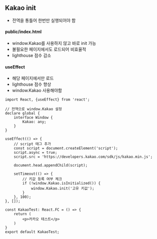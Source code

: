 ## Kakao init

- 전역을 통틀어 한번만 실행되어야 함



#### public/index.html

- window.Kakao를 사용하지 않고 바로 init 가능
- 불필요한 페이지에서도 로드되어 비효율적
- lighthouse 점수 감소



#### useEffect

- 해당 페이지에서만 로드
- lighthouse 점수 향상
- window.Kakao 사용해야함

``` react
import React, {useEffect} from 'react';

// 전역으로 window.Kakao 설정
declare global {
    interface Window {
        Kakao: any;
    }
}

useEffect(() => {
    // script 태그 추가
    const script = document.createElement('script');
    script.async = true;
    script.src = 'https://developers.kakao.com/sdk/js/kakao.min.js';

    document.head.appendChild(script);

    setTimeout(() => {
        // 키값 등록 여부 체크
        if (!window.Kakao.isInitialized()) {
            window.Kakao.init('고유 키값');
        }
    }, 100);
}, []);

const KakaoTest: React.FC = () => {
    return (
        <p>카카오 테스트</p>
    )
}
export default KakaoTest;
```

